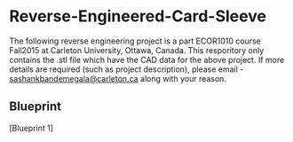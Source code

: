 # Reverse-Engineered-Card-Sleeve
The following reverse engineering project is a part ECOR1010 course Fall2015 at Carleton University, Ottawa, Canada. This resporitory only contains the .stl file which have the CAD data for the above project. If more details are required (such as project description), please email - sashankbandemegala@carleton.ca along with your reason.
## Blueprint
[Blueprint 1]
